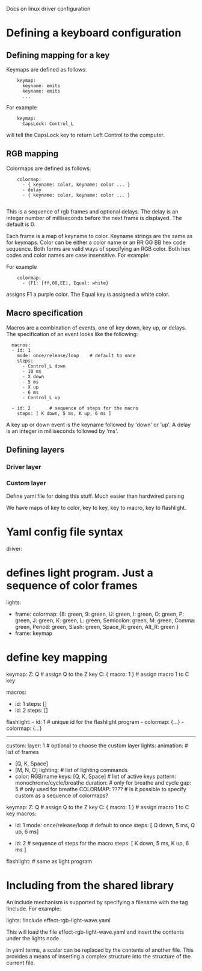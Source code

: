 Docs on linux driver configuration


# Defining a keyboard configuration

## Defining mapping for a key

Keymaps are defined as follows:

```
	keymap:
	  keyname: emits
	  keyname: emits
	  ...
```


For example
```
	keymap:
	  CapsLock: Control_L
```

will tell the CapsLock key to return Left Control to the computer.

## RGB mapping

Colormaps are defined as follows:

```
	colormap:
	  - { keyname: color, keyname: color ... }
	  - delay
	  - { keyname: color, keyname: color ... }
	  
```

This is a sequence of rgb frames and optional delays.  The delay is an integer
number of milliseconds before the next frame is displayed.  The default is 0.

Each frame is a map of keyname to color.  Keyname strings are the same as for
keymaps.  Color can be either a color name or an RR GG BB hex code sequence.
Both forms are valid ways of specifying an RGB color.  Both hex codes and
color names are case insensitive.  For example:

For example
```
	colormap:
	  - {F1: [ff,00,EE], Equal: white}
```
	
assigns F1 a purple color.  The Equal key is assigned a white color.

## Macro specification

Macros are a combination of events, one of key down, key up, or delays.  The
specification of an event looks like the following:

```
  macros:
  - id: 1
    mode: once/release/loop    # default to once
	steps:
	  - Control_L down
	  - 10 ms
	  - X down
	  - 5 ms
	  - X up
	  - 6 ms
	  - Control_L up
	
  - id: 2		# sequence of steps for the macro
	steps: [ K down, 5 ms, K up, 6 ms ]
```

A key up or down event is the keyname followed by 'down' or 'up'.  A delay is an
integer in milliseconds followed by 'ms'.


## Defining layers

### Driver layer

### Custom layer

Define yaml file for doing this stuff.  Much easier than hardwired parsing

We have maps of key to color, key to key, key to macro, key to flashlight.

# Yaml config file syntax


driver:
  # defines light program.  Just a sequence of color frames
  lights:
  - frame:
    colormap:
	  {8: green, 9: green, U: green, I: green, O: green, P: green,
	  J: green, K: green, L: green, Semicolon: green,
	  M: green, Comma: green, Period: green, Slash: green,
	  Space_R: green, Alt_R: green }
  - frame: keymap
  
  
  # define key mapping
  keymap:
	Z: Q            # assign Q to the Z key
	C: { macro: 1 }		# assign macro 1 to C key
	
  macros:
  - id: 1
	steps: []	
  - id: 2
	steps: []	
	  
  flashlight:
    - id: 1			# unique id for the flashlight program
	  - colormap: {...}
	  - colormap: {...}
	
	
---

custom:
  layer: 1    # optional to choose the custom layer
  lights:
   animation:  # list of frames
   - [Q, K, Space]
   - [M, N, O]
   lighting:   # list of lighting commands
   - color: RGB/name
	 keys: [Q, K, Space]   # list of active keys
	 pattern: monochrome/cycle/breathe
	 duration: # only for breathe and cycle
	 gap: 5    # only used for breathe
   COLORMAP: ????  # Is it possible to specify custom as a sequence of colormaps?
	
  keymap:
	Z: Q            # assign Q to the Z key
	C: { macro: 1 }		# assign macro 1 to C key
  macros:
  - id: 1
    mode: once/release/loop    # default to once
	steps: [ Q down, 5 ms, Q up, 6 ms]
	
  - id: 2		# sequence of steps for the macro
	steps: [ K down, 5 ms, K up, 6 ms ]
  
  flashlight:
	# same as light program  

# Including from the shared library

An include mechanism is supported by specifying a filename with the tag !include.
For example:

lights: !include effect-rgb-light-wave.yaml

This will load the file effect-rgb-light-wave.yaml and insert the contents
under the lights node.

In yaml terms, a scalar can be replaced by the contents of another file.  This
provides a means of inserting a complex structure into the structure of the
current file.